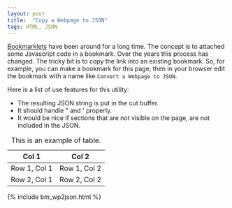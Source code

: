 ```yaml
---
layout: post
title:  "Copy a Webpage to JSON"
tags: HTML, JSON
---
```


[Bookmarklets][BM] have been around for a long time.
The concept is to attached some Javascript code in a bookmark.
Over the years this process has changed.
The tricky bit is to copy the link into an existing bookmark.
So, for example, you can make a bookmark for this page,
then in your browser edit the bookmark with a name like
`Convert a Webpage to JSON`.

Here is a list of use features for this utility:
- The resulting JSON string is put in the cut buffer.
- It should handle " and ' properly.
- It would be nice if sections that are not visible on the page, are not included in the JSON.

<p style="display:none">This is a non-displayed paragraph</p>

<table id="2x2">
<caption>This is an example of table.</caption>
<thead><tr><th>Col 1</th><th>Col 2</th></tr></thead>
<tbody>
<tr><td>Row 1, Col 1</td><td>Row 1, Col 2</td></tr>
<tr><td>Row 2, Col 1</td><td>Row 2, Col 2</td></tr>
</tbody>
</table>

{% include bm_wp2json.html %}

[BM]: https://en.wikipedia.org/wiki/Bookmarklet
